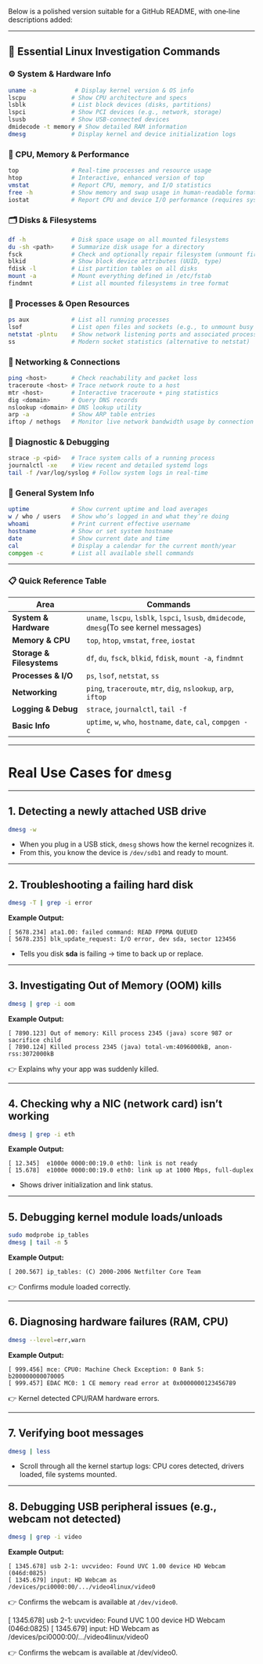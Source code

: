 Below is a polished version suitable for a GitHub README, with one‑line descriptions added:

---

## 🔧 Essential Linux Investigation Commands

### ⚙️ System & Hardware Info

```bash
uname -a           # Display kernel version & OS info
lscpu             # Show CPU architecture and specs
lsblk             # List block devices (disks, partitions)
lspci             # Show PCI devices (e.g., network, storage)
lsusb             # Show USB-connected devices
dmidecode -t memory # Show detailed RAM information
dmesg             # Display kernel and device initialization logs
```

### 🧠 CPU, Memory & Performance

```bash
top               # Real-time processes and resource usage
htop              # Interactive, enhanced version of top
vmstat            # Report CPU, memory, and I/O statistics
free -h           # Show memory and swap usage in human-readable format
iostat            # Report CPU and device I/O performance (requires sysstat)
```

### 🗂️ Disks & Filesystems

```bash
df -h             # Disk space usage on all mounted filesystems
du -sh <path>     # Summarize disk usage for a directory
fsck              # Check and optionally repair filesystem (unmount first)
blkid             # Show block device attributes (UUID, type)
fdisk -l          # List partition tables on all disks
mount -a          # Mount everything defined in /etc/fstab
findmnt           # List all mounted filesystems in tree format
```

### 🧩 Processes & Open Resources

```bash
ps aux            # List all running processes
lsof              # List open files and sockets (e.g., to unmount busy volumes)
netstat -plntu    # Show network listening ports and associated processes
ss                # Modern socket statistics (alternative to netstat)
```

### 🔌 Networking & Connections

```bash
ping <host>       # Check reachability and packet loss
traceroute <host> # Trace network route to a host
mtr <host>        # Interactive traceroute + ping statistics
dig <domain>      # Query DNS records
nslookup <domain> # DNS lookup utility
arp -a            # Show ARP table entries
iftop / nethogs   # Monitor live network bandwidth usage by connection
```

### 🧪 Diagnostic & Debugging

```bash
strace -p <pid>   # Trace system calls of a running process
journalctl -xe    # View recent and detailed systemd logs
tail -f /var/log/syslog # Follow system logs in real-time
```

### 📅 General System Info

```bash
uptime            # Show current uptime and load averages
w / who / users   # Show who’s logged in and what they’re doing
whoami            # Print current effective username
hostname          # Show or set system hostname
date              # Show current date and time
cal               # Display a calendar for the current month/year
compgen -c        # List all available shell commands
```

---

### 📋 Quick Reference Table

| Area                      | Commands                                                          |
| ------------------------- | ----------------------------------------------------------------- |
| **System & Hardware**     | `uname`, `lscpu`, `lsblk`, `lspci`, `lsusb`, `dmidecode`, `dmesg`(To see kernel messages) |
| **Memory & CPU**          | `top`, `htop`, `vmstat`, `free`, `iostat`                         |
| **Storage & Filesystems** | `df`, `du`, `fsck`, `blkid`, `fdisk`, `mount -a`, `findmnt`       |
| **Processes & I/O**       | `ps`, `lsof`, `netstat`, `ss`                                     |
| **Networking**            | `ping`, `traceroute`, `mtr`, `dig`, `nslookup`, `arp`, `iftop`    |
| **Logging & Debug**       | `strace`, `journalctl`, `tail -f`                                 |
| **Basic Info**            | `uptime`, `w`, `who`, `hostname`, `date`, `cal`, `compgen -c`     |

---
# Real Use Cases for `dmesg`

---

## 1. Detecting a newly attached USB drive

```bash
dmesg -w
```

* When you plug in a USB stick, `dmesg` shows how the kernel recognizes it.
* From this, you know the device is `/dev/sdb1` and ready to mount.

---

## 2. Troubleshooting a failing hard disk

```bash
dmesg -T | grep -i error
```

**Example Output:**

```
[ 5678.234] ata1.00: failed command: READ FPDMA QUEUED
[ 5678.235] blk_update_request: I/O error, dev sda, sector 123456
```

* Tells you disk **sda** is failing → time to back up or replace.

---

## 3. Investigating Out of Memory (OOM) kills

```bash
dmesg | grep -i oom
```

**Example Output:**

```
[ 7890.123] Out of memory: Kill process 2345 (java) score 987 or sacrifice child
[ 7890.124] Killed process 2345 (java) total-vm:4096000kB, anon-rss:3072000kB
```

👉 Explains why your app was suddenly killed.

---

## 4. Checking why a NIC (network card) isn’t working

```bash
dmesg | grep -i eth
```

**Example Output:**

```
[ 12.345]  e1000e 0000:00:19.0 eth0: link is not ready
[ 15.678]  e1000e 0000:00:19.0 eth0: link up at 1000 Mbps, full-duplex
```

* Shows driver initialization and link status.

---

## 5. Debugging kernel module loads/unloads

```bash
sudo modprobe ip_tables
dmesg | tail -n 5
```

**Example Output:**

```
[ 200.567] ip_tables: (C) 2000-2006 Netfilter Core Team
```

👉 Confirms module loaded correctly.

---

## 6. Diagnosing hardware failures (RAM, CPU)

```bash
dmesg --level=err,warn
```

**Example Output:**

```
[ 999.456] mce: CPU0: Machine Check Exception: 0 Bank 5: b200000000070005
[ 999.457] EDAC MC0: 1 CE memory read error at 0x0000000123456789
```

👉 Kernel detected CPU/RAM hardware errors.

---

## 7. Verifying boot messages

```bash
dmesg | less
```

* Scroll through all the kernel startup logs: CPU cores detected, drivers loaded, file systems mounted.

---

## 8. Debugging USB peripheral issues (e.g., webcam not detected)

```bash
dmesg | grep -i video
```

**Example Output:**

```
[ 1345.678] usb 2-1: uvcvideo: Found UVC 1.00 device HD Webcam (046d:0825)
[ 1345.679] input: HD Webcam as /devices/pci0000:00/.../video4linux/video0
```

👉 Confirms the webcam is available at `/dev/video0`.


[ 1345.678] usb 2-1: uvcvideo: Found UVC 1.00 device HD Webcam (046d:0825)
[ 1345.679] input: HD Webcam as /devices/pci0000:00/.../video4linux/video0


👉 Confirms the webcam is available at /dev/video0.

